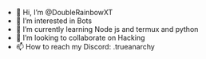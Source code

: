 - 👋 Hi, I’m @DoubleRainbowXT
- 👀 I’m interested in Bots
- 🌱 I’m currently learning Node js and termux and python
- 💞️ I’m looking to collaborate on Hacking
- 📫 How to reach my Discord: .trueanarchy
